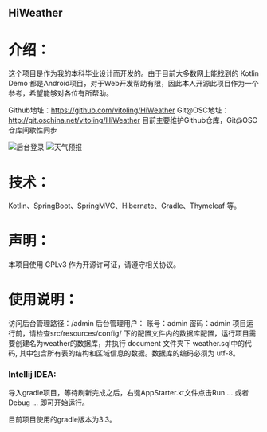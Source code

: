 ## HiWeather
# 介绍：
这个项目是作为我的本科毕业设计而开发的。由于目前大多数网上能找到的 Kotlin Demo 都是Android项目，对于Web开发帮助有限，因此本人开源此项目作为一个参考，希望能够对各位有所帮助。 

Github地址：https://github.com/vitoling/HiWeather 
Git@OSC地址：http://git.oschina.net/vitoling/HiWeather 
目前主要维护Github仓库，Git@OSC仓库间歇性同步 

![后台登录](http://git.oschina.net/uploads/images/2016/0612/174557_b82d3bfa_459585.jpeg "后台登录页")
![天气预报](http://git.oschina.net/uploads/images/2016/0612/174757_f80614b2_459585.jpeg "网站天气预报页面")
# 技术：
Kotlin、SpringBoot、SpringMVC、Hibernate、Gradle、Thymeleaf 等。
# 声明：
本项目使用 GPLv3 作为开源许可证，请遵守相关协议。
# 使用说明：
访问后台管理路径：/admin
后台管理用户： 
	账号：admin 
	密码：admin
项目运行前，请检查src/resources/config/ 下的配置文件内的数据库配置，运行项目需要创建名为weather的数据库，并执行 document 文件夹下 weather.sql中的代码, 其中包含所有表的结构和区域信息的数据。数据库的编码必须为 utf-8。
### Intellij IDEA: 
导入gradle项目，等待刷新完成之后，右键AppStarter.kt文件点击Run ... 或者 Debug ... 即可开始运行。 

目前项目使用的gradle版本为3.3。